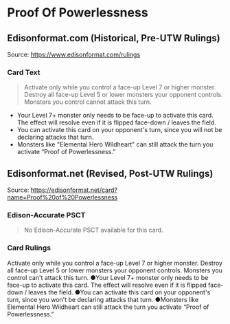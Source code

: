 # Proof Of Powerlessness

## Edisonformat.com (Historical, Pre-UTW Rulings)

Source: https://www.edisonformat.com/rulings

### Card Text

> Activate only while you control a face-up Level 7 or higher monster. Destroy all face-up Level 5 or lower monsters your opponent controls. Monsters you control cannot attack this turn.
  

*   Your Level 7+ monster only needs to be face-up to activate this card. The effect will resolve even if it is flipped face-down / leaves the field.
*   You can activate this card on your opponent's turn, since you will not be declaring attacks that turn.
*   Monsters like "Elemental Hero Wildheart" can still attack the turn you activate “Proof of Powerlessness.”

## Edisonformat.net (Revised, Post-UTW Rulings)

Source: https://edisonformat.net/card?name=Proof%20of%20Powerlessness

### Edison-Accurate PSCT

> No Edison-Accurate PSCT available for this card.

### Card Rulings

Activate only while you control a face-up Level 7 or higher monster. Destroy all face-up Level 5 or lower monsters your opponent controls. Monsters you control can't attack this turn.
●Your Level 7+ monster only needs to be face-up to activate this card. The effect will resolve even if it is flipped face-down / leaves the field.
●You can activate this card on your opponent's turn, since you won't be declaring attacks that turn.
●Monsters like Elemental Hero Wildheart can still attack the turn you activate “Proof of Powerlessness.”
            